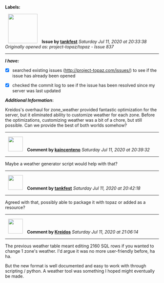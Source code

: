 **Labels:**



<a href="https://github.com/tankfest"><img src="https://avatars1.githubusercontent.com/u/37684138?v=4" width="96" height="96" hspace="10"></img></a> **Issue by [tankfest](https://github.com/tankfest)**
_Saturday Jul 11, 2020 at 20:33:38_
_Originally opened as: project-topaz/topaz - Issue 837_

----

<!-- place 'x' mark between square [] brackets to checkmark box -->
**_I have:_**

- [x] searched existing issues (http://project-topaz.com/issues/) to see if the issue has already been opened
- [x] checked the commit log to see if the issue has been resolved since my server was last updated

**_Additional Information_:** 

Kreidos's overhaul for zone_weather provided fantastic optimization for the server, but it eliminated ability to customize weather for each zone.  Before the optimizations, customizing weather was a bit of a chore, but still possible.  Can we provide the best of both worlds somehow?




----
<a href="https://github.com/kaincenteno"><img src="https://avatars3.githubusercontent.com/u/26943220?v=4" width="48" height="48" hspace="10"></img></a> **Comment by [kaincenteno](https://github.com/kaincenteno)**
_Saturday Jul 11, 2020 at 20:39:32_

----

Maybe a weather generator script would help with that?


----
<a href="https://github.com/tankfest"><img src="https://avatars1.githubusercontent.com/u/37684138?v=4" width="48" height="48" hspace="10"></img></a> **Comment by [tankfest](https://github.com/tankfest)**
_Saturday Jul 11, 2020 at 20:42:18_

----

Agreed with that, possibly able to package it with topaz or added as a resource?


----
<a href="https://github.com/Kreidos"><img src="https://avatars0.githubusercontent.com/u/12466395?v=4" width="48" height="48" hspace="10"></img></a> **Comment by [Kreidos](https://github.com/Kreidos)**
_Saturday Jul 11, 2020 at 21:06:14_

----

The previous weather table meant editing 2160 SQL rows if you wanted to change 1 zone's weather. I'd argue it was no more user-friendly before, ha ha.

But the new format is well documented and easy to work with through scripting / python. A weather tool was something I hoped might eventually be made.
